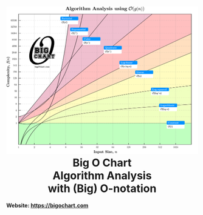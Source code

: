 <h1 align="center">
  <a name="logo"><img src="www/250301_bigochart_loglog.png" alt="Big O Chart" width="750"></a>
  <br>
  Big O Chart<br>
  Algorithm Analysis<br>
  with (Big) O-notation
</h1>
<h4>Website: <a href="https://bigochart.com">https://bigochart.com</a></h4>
